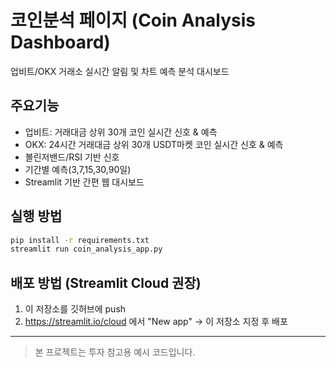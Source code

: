 # 코인분석 페이지 (Coin Analysis Dashboard)

업비트/OKX 거래소 실시간 알림 및 차트 예측 분석 대시보드

## 주요기능
- 업비트: 거래대금 상위 30개 코인 실시간 신호 & 예측
- OKX: 24시간 거래대금 상위 30개 USDT마켓 코인 실시간 신호 & 예측
- 볼린저밴드/RSI 기반 신호
- 기간별 예측(3,7,15,30,90일)
- Streamlit 기반 간편 웹 대시보드

## 실행 방법
```bash
pip install -r requirements.txt
streamlit run coin_analysis_app.py
```

## 배포 방법 (Streamlit Cloud 권장)
1. 이 저장소를 깃허브에 push
2. https://streamlit.io/cloud 에서 "New app" → 이 저장소 지정 후 배포

---

> 본 프로젝트는 투자 참고용 예시 코드입니다.